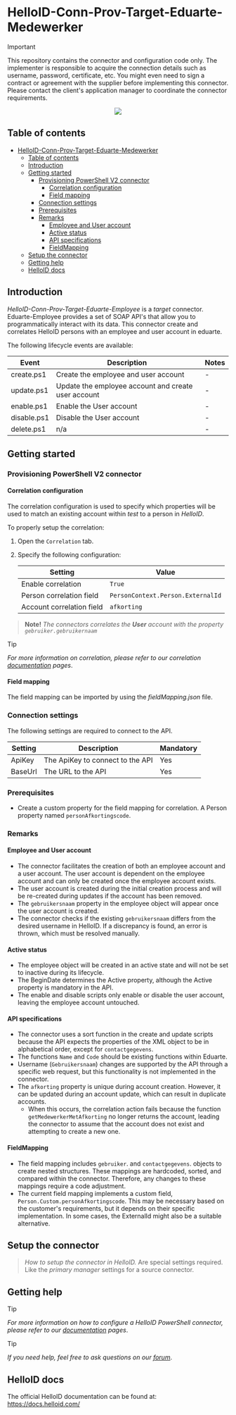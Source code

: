 
# HelloID-Conn-Prov-Target-Eduarte-Medewerker

> [!IMPORTANT]
> This repository contains the connector and configuration code only. The implementer is responsible to acquire the connection details such as username, password, certificate, etc. You might even need to sign a contract or agreement with the supplier before implementing this connector. Please contact the client's application manager to coordinate the connector requirements.

<p align="center">
  <img src="https://www.eduarte.nl/wp-content/uploads/2018/06/eduarte-logo.png">
  </p>

## Table of contents

- [HelloID-Conn-Prov-Target-Eduarte-Medewerker](#helloid-conn-prov-target-eduarte-medewerker)
  - [Table of contents](#table-of-contents)
  - [Introduction](#introduction)
  - [Getting started](#getting-started)
    - [Provisioning PowerShell V2 connector](#provisioning-powershell-v2-connector)
      - [Correlation configuration](#correlation-configuration)
      - [Field mapping](#field-mapping)
    - [Connection settings](#connection-settings)
    - [Prerequisites](#prerequisites)
    - [Remarks](#remarks)
      - [Employee and User account](#employee-and-user-account)
      - [Active status](#active-status)
      - [API specifications](#api-specifications)
      - [FieldMapping](#fieldmapping)
  - [Setup the connector](#setup-the-connector)
  - [Getting help](#getting-help)
  - [HelloID docs](#helloid-docs)

## Introduction

_HelloID-Conn-Prov-Target-Eduarte-Employee_ is a _target_ connector. Eduarte-Employee provides a set of SOAP API's that allow you to programmatically interact with its data. This connector create and correlates HelloID persons with an employee and user account in eduarte.

The following lifecycle events are available:

| Event     | Description | Notes |
|---	    |---	        |---	|
| create.ps1 | Create the employee and user account | - |
| update.ps1 | Update the employee account and create user account | - |
| enable.ps1 | Enable the User account | - |
| disable.ps1 | Disable the User account | - |
| delete.ps1 | n/a | - | - |

## Getting started

### Provisioning PowerShell V2 connector

#### Correlation configuration

The correlation configuration is used to specify which properties will be used to match an existing account within _test_ to a person in _HelloID_.

To properly setup the correlation:

1. Open the `Correlation` tab.

2. Specify the following configuration:

    | Setting                   | Value                             |
    | ------------------------- | --------------------------------- |
    | Enable correlation        | `True`                            |
    | Person correlation field  | `PersonContext.Person.ExternalId` |
    | Account correlation field | `afkorting`                       |

> **Note!** *The connectors correlates the **User** account with the property `gebruiker.gebruikernaam`*

> [!TIP]
> _For more information on correlation, please refer to our correlation [documentation](https://docs.helloid.com/en/provisioning/target-systems/powershell-v2-target-systems/correlation.html) pages_.

#### Field mapping

The field mapping can be imported by using the _fieldMapping.json_ file.

### Connection settings

The following settings are required to connect to the API.

| Setting | Description                      | Mandatory |
| ------- | -------------------------------- | --------- |
| ApiKey  | The ApiKey to connect to the API | Yes       |
| BaseUrl | The URL to the API               | Yes       |

### Prerequisites
- Create a custom property for the field mapping for correlation. A Person property named `personAfkortingscode`.

### Remarks

#### Employee and User account
- The connector facilitates the creation of both an employee account and a user account. The user account is dependent on the employee account and can only be created once the employee account exists.
- The user account is created during the initial creation process and will be re-created during updates if the account has been removed.
- The `gebruikersnaam` property in the employee object will appear once the user account is created.
- The connector checks if the existing `gebruikersnaam` differs from the desired username in HelloID. If a discrepancy is found, an error is thrown, which must be resolved manually.

#### Active status
- The employee object will be created in an active state and will not be set to inactive during its lifecycle.
- The BeginDate determines the Active property, although the Active property is mandatory in the API.
- The enable and disable scripts only enable or disable the user account, leaving the employee account untouched.

#### API specifications
- The connector uses a sort function in the create and update scripts because the API expects the properties of the XML object to be in alphabetical order, except for `contactgegevens`.
- The functions `Name` and `Code` should be existing functions within Eduarte.
- Username (`Gebruikersnaam`) changes are supported by the API through a specific web request, but this functionality is not implemented in the connector.
- The `afkorting` property is unique during account creation. However, it can be updated during an account update, which can result in duplicate accounts.
  - When this occurs, the correlation action fails because the function `getMedewerkerMetAfkorting` no longer returns the account, leading the connector to assume that the account does not exist and attempting to create a new one.


#### FieldMapping
- The field mapping includes `gebruiker`. and `contactgegevens`. objects to create nested structures. These mappings are hardcoded, sorted, and compared within the connector. Therefore, any changes to these mappings require a code adjustment.
- The current field mapping implements a custom field, `Person.Custom.personAfkortingscode`. This may be necessary based on the customer's requirements, but it depends on their specific implementation. In some cases, the ExternalId might also be a suitable alternative.

## Setup the connector

> _How to setup the connector in HelloID._ Are special settings required. Like the _primary manager_ settings for a source connector.

## Getting help

> [!TIP]
> _For more information on how to configure a HelloID PowerShell connector, please refer to our [documentation](https://docs.helloid.com/en/provisioning/target-systems/powershell-v2-target-systems.html) pages_.

> [!TIP]
>  _If you need help, feel free to ask questions on our [forum](https://forum.helloid.com)_.

## HelloID docs

The official HelloID documentation can be found at: https://docs.helloid.com/
